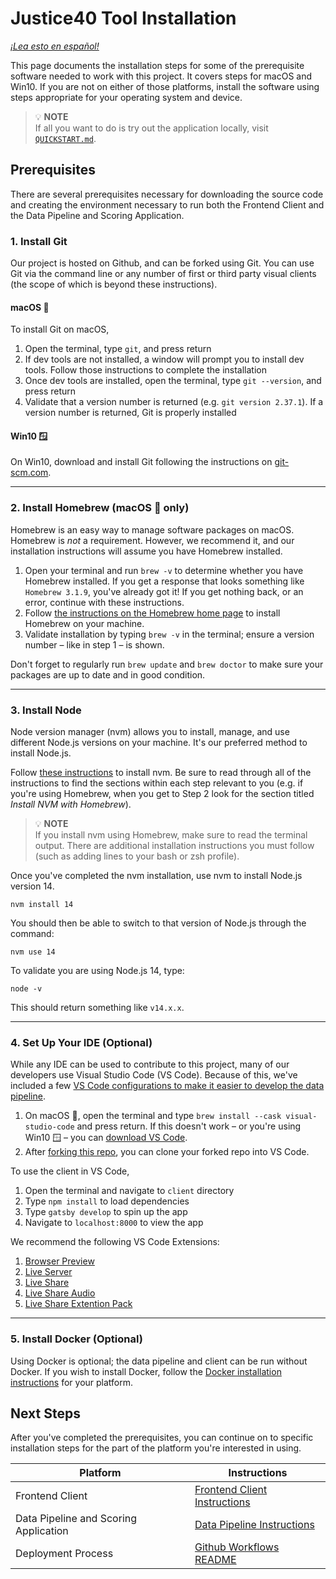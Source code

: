 # Justice40 Tool Installation

_[¡Lea esto en español!](INSTALLATION-es.md)_

This page documents the installation steps for some of the prerequisite software needed to work with this project. It covers steps for macOS and Win10. If you are not on either of those platforms, install the software using steps appropriate for your operating system and device.

> :bulb: **NOTE**  
> If all you want to do is try out the application locally, visit [`QUICKSTART.md`](QUICKSTART.md).

## Prerequisites

There are several prerequisites necessary for downloading the source code and creating the environment necessary to run both the Frontend Client and the Data Pipeline and Scoring Application.

### 1. Install Git

Our project is hosted on Github, and can be forked using Git. You can use Git via the command line or any number of first or third party visual clients (the scope of which is beyond these instructions).

#### macOS :apple:

To install Git on macOS,

1. Open the terminal, type `git`, and press return
2. If dev tools are not installed, a window will prompt you to install dev tools. Follow those instructions to complete the installation
3. Once dev tools are installed, open the terminal, type `git --version`, and press return
4. Validate that a version number is returned (e.g. `git version 2.37.1`). If a version number is returned, Git is properly installed

#### Win10 :window:

On Win10, download and install Git following the instructions on [git-scm.com](https://git-scm.com/download/win).

---

### 2. Install Homebrew (macOS :apple: only)

Homebrew is an easy way to manage software packages on macOS. Homebrew is _not_ a requirement. However, we recommend it, and our installation instructions will assume you have Homebrew installed.

1. Open your terminal and run `brew -v` to determine whether you have Homebrew installed. If you get a response that looks something like `Homebrew 3.1.9`, you've already got it! If you get nothing back, or an error, continue with these instructions.
2. Follow [the instructions on the Homebrew home page](https://brew.sh) to install Homebrew on your machine.
3. Validate installation by typing `brew -v` in the terminal; ensure a version number – like in step 1 – is shown.

Don't forget to regularly run `brew update` and `brew doctor` to make sure your packages are up to date and in good condition.

---

### 3. Install Node

Node version manager (nvm) allows you to install, manage, and use different Node.js versions on your machine. It's our preferred method to install Node.js.

Follow [these instructions](https://medium.com/@nodesource/installing-node-js-tutorial-using-nvm-5c6ff5925dd8) to install nvm. Be sure to read through all of the instructions to find the sections within each step relevant to you (e.g. if you're using Homebrew, when you get to Step 2 look for the section titled _Install NVM with Homebrew_).

> :bulb: **NOTE**  
> If you install nvm using Homebrew, make sure to read the terminal output. There are additional installation instructions you must follow (such as adding lines to your bash or zsh profile).

Once you've completed the nvm installation, use nvm to install Node.js version 14.

`nvm install 14`

You should then be able to switch to that version of Node.js through the command:

`nvm use 14`

To validate you are using Node.js 14, type:

`node -v`

This should return something like `v14.x.x`.

---

### 4. Set Up Your IDE (Optional)

While any IDE can be used to contribute to this project, many of our developers use Visual Studio Code (VS Code). Because of this, we've included a few [VS Code configurations to make it easier to develop the data pipeline](data/data-pipeline/INSTALLATION.md).

1. On macOS :apple:, open the terminal and type `brew install --cask visual-studio-code` and press return. If this doesn't work – or you're using Win10 :window: – you can [download VS Code](https://code.visualstudio.com/).
2. After [forking this repo](https://github.com/usds/justice40-tool/blob/main/CONTRIBUTING.md#code-contributions), you can clone your forked repo into VS Code.

<!-- TODO: this belongs in the client readme -->

To use the client in VS Code,

1. Open the terminal and navigate to `client` directory
2. Type `npm install` to load dependencies
3. Type `gatsby develop` to spin up the app
4. Navigate to `localhost:8000` to view the app

We recommend the following VS Code Extensions:

<!-- markdown-link-check-disable -->

1. [Browser Preview](https://github.com/auchenberg/vscode-browser-preview)
2. [Live Server](https://github.com/ritwickdey/vscode-live-server)
3. [Live Share](https://github.com/MicrosoftDocs/live-share)
4. [Live Share Audio](https://github.com/MicrosoftDocs/live-share)
5. [Live Share Extention Pack](https://github.com/MicrosoftDocs/live-share)
<!-- markdown-link-check-enable -->

---

### 5. Install Docker (Optional)

Using Docker is optional; the data pipeline and client can be run without Docker. If you wish to install Docker, follow the [Docker installation
instructions](https://docs.docker.com/get-docker/) for your platform.

## Next Steps

After you've completed the prerequisites, you can continue on to specific installation steps for the part of the platform you're interested in using.

| Platform                              | Instructions                                               |
| ------------------------------------- | ---------------------------------------------------------- |
| Frontend Client                       | [Frontend Client Instructions](client/README.md)           |
| Data Pipeline and Scoring Application | [Data Pipeline Instructions](data/data-pipeline/README.md) |
| Deployment Process                    | [Github Workflows README](.github/workflows/README.md)     |
